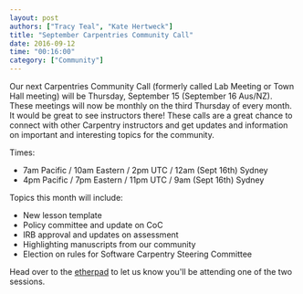 ```yaml
---
layout: post
authors: ["Tracy Teal", "Kate Hertweck"]
title: "September Carpentries Community Call"
date: 2016-09-12
time: "00:16:00"
category: ["Community"]
---
```


Our next Carpentries Community Call (formerly called Lab Meeting or 
Town Hall meeting) will be Thursday, September 15 (September 16 Aus/NZ). These meetings will now be 
monthly on the third Thursday of every month. It would be great to 
see instructors there! These calls are a great chance to connect with 
other Carpentry instructors and get updates and information on 
important and interesting topics for the community. 

Times: 
* 7am Pacific / 10am Eastern / 2pm UTC / 12am (Sept 16th) Sydney
* 4pm Pacific / 7pm Eastern / 11pm UTC / 9am (Sept 16th) Sydney

Topics this month will include:
* New lesson template
* Policy committee and update on CoC
* IRB approval and updates on assessment 
* Highlighting manuscripts from our community
* Election on rules for Software Carpentry Steering Committee

Head over to the [etherpad](http://pad.software-carpentry.org/community-call-2016-09-15) 
to let us know you'll be attending one of the two sessions.
